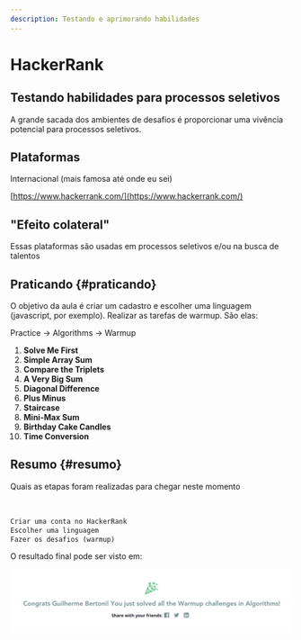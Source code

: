 ```yaml
---
description: Testando e aprimorando habilidades
---
```


# HackerRank

## Testando habilidades para processos seletivos

A grande sacada dos ambientes de desafios é proporcionar uma vivência potencial para processos seletivos.

## Plataformas

Internacional \(mais famosa até onde eu sei\)

[https://www.hackerrank.com/](https://www.hackerrank.com/)

## "Efeito colateral"

Essas plataformas são usadas em processos seletivos e/ou na busca de talentos

## Praticando {#praticando}

O objetivo da aula é criar um cadastro e escolher uma linguagem \(javascript, por exemplo\). Realizar as tarefas de warmup. São elas:

Practice -&gt; Algorithms -&gt; Warmup

1. **Solve Me First**
2. **Simple Array Sum**
3. **Compare the Triplets**
4. **A Very Big Sum**
5. **Diagonal Difference**
6. **Plus Minus**
7. **Staircase**
8. **Mini-Max Sum**
9. **Birthday Cake Candles**
10. **Time Conversion**

## Resumo {#resumo}

Quais as etapas foram realizadas para chegar neste momento

​

```text
Criar uma conta no HackerRank
Escolher uma linguagem
Fazer os desafios (warmup)
```

O resultado final pode ser visto em:[  
](https://firebasestorage.googleapis.com/v0/b/gitbook-28427.appspot.com/o/assets%2F-LJZUtQHXvpXwVkiVfh7%2F-LJnVpzv9kz6md7b-iNT%2F-LJnVvhcbMxGUSvSohMD%2FStatement%20of%20Accomplishment.pdf?alt=media&token=ca4f4d7c-dbd8-419f-8e1c-b3df00d85e5f) 

![](.gitbook/assets/captura-de-tela-2018-08-17-a-s-17.22.22.png)

